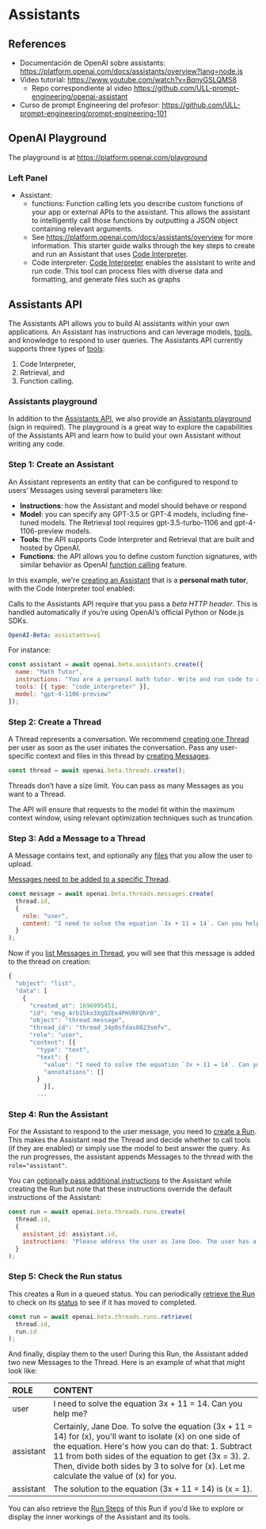 # Assistants 

## References

* Documentación de OpenAI sobre assistants: <https://platform.openai.com/docs/assistants/overview?lang=node.js>
* Video tutorial: <https://www.youtube.com/watch?v=BqnyGSLQMS8>
  * Repo correspondiente al video <https://github.com/ULL-prompt-engineering/openai-assistant>
* Curso de prompt Engineering del profesor: <https://github.com/ULL-prompt-engineering/prompt-engineering-101>
  
## OpenAI Playground

The playground is at <https://platform.openai.com/playground>

### Left Panel

- Assistant:
  - functions: Function calling lets you describe custom functions of your app or external APIs to the assistant. This allows the assistant to intelligently call those functions by outputting a JSON object containing relevant arguments. 
  - See <https://platform.openai.com/docs/assistants/overview> for more information. This starter guide walks through the key steps to create and run an Assistant that uses [Code Interpreter](https://platform.openai.com/docs/assistants/tools/code-interpreter).
  - Code interpreter: [Code Interpreter](https://platform.openai.com/docs/assistants/tools/code-interpreter) enables the assistant to write and run code. This tool can process files with diverse data and formatting, and generate files such as graphs

## Assistants API

The Assistants API allows you to build AI assistants within your own applications. An Assistant has instructions and can leverage models, [tools](https://platform.openai.com/docs/assistants/tools), and knowledge to respond to user queries. The Assistants API currently supports three types of [tools](https://platform.openai.com/docs/assistants/tools): 

1. Code Interpreter, 
2. Retrieval, and 
3. Function calling. 

### Assistants playground

In addition to the [Assistants API](https://platform.openai.com/docs/api-reference/assistants), we also provide an [Assistants playground](https://platform.openai.com/playground?mode=assistant) (sign in required). The playground is a great way to explore the capabilities of the Assistants API and learn how to build your own Assistant without writing any code.

### Step 1: Create an Assistant

An Assistant represents an entity that can be configured to respond to users’ Messages using several parameters like:

- **Instructions**: how the Assistant and model should behave or respond
- **Model**: you can specify any GPT-3.5 or GPT-4 models, including fine-tuned models. The Retrieval tool requires gpt-3.5-turbo-1106 and gpt-4-1106-preview models.
- **Tools**: the API supports Code Interpreter and Retrieval that are built and hosted by OpenAI.
- **Functions**: the API allows you to define custom function signatures, with similar behavior as OpenAI [function calling](https://platform.openai.com/docs/guides/function-calling) feature.

In this example, we're [creating an Assistant](https://platform.openai.com/docs/api-reference/assistants/createAssistant) that is a **personal math tutor**, with the Code Interpreter tool enabled:

Calls to the Assistants API require that you pass a *beta HTTP header*. This is handled automatically if you’re using OpenAI’s official Python or Node.js SDKs.

```yml
OpenAI-Beta: assistants=v1
```

For instance:

```js 
const assistant = await openai.beta.assistants.create({
  name: "Math Tutor",
  instructions: "You are a personal math tutor. Write and run code to answer math questions.",
  tools: [{ type: "code_interpreter" }],
  model: "gpt-4-1106-preview"
});
```

### Step 2: Create a Thread

A Thread represents a conversation. We recommend [creating one Thread](https://platform.openai.com/docs/api-reference/threads/createThread) per user as soon as the user initiates the conversation. Pass any user-specific context and files in this thread by [creating Messages](https://platform.openai.com/docs/api-reference/messages/createMessage).

```js
const thread = await openai.beta.threads.create();
```

Threads don’t have a size limit. You can pass as many Messages as you want to a Thread. 

The API will ensure that requests to the model fit within the maximum context window, 
using relevant optimization techniques such as truncation.

### Step 3: Add a Message to a Thread

A Message contains text, and optionally any [files](https://platform.openai.com/docs/assistants/tools/supported-files) that you allow the user to upload. 

[Messages need to be added to a specific Thread](https://platform.openai.com/docs/api-reference/messages/createMessage). 

```js
const message = await openai.beta.threads.messages.create(
  thread.id,
  {
    role: "user",
    content: "I need to solve the equation `3x + 11 = 14`. Can you help me?"
  }
);
```

Now if you [list Messages in Thread](https://platform.openai.com/docs/api-reference/messages/listMessages), 
you will see that this message is added to the thread on creation:

```js
{
  "object": "list",
  "data": [
    {
      "created_at": 1696995451,
      "id": "msg_4rb1Skx3XgQZEe4PHVRFQhr0",
      "object": "thread.message",
      "thread_id": "thread_34p0sfdas0823smfv",
      "role": "user",
      "content": [{
        "type": "text",
        "text": {
          "value": "I need to solve the equation `3x + 11 = 14`. Can you help me?",
          "annotations": []
        }
          }],
        ...
```

### Step 4: Run the Assistant

For the Assistant to respond to the user message, you need to [create a Run](https://platform.openai.com/docs/api-reference/runs/createRun). This makes the Assistant read the Thread and decide whether to call tools (if they are enabled) or simply use the model to best answer the query. As the run progresses, the assistant appends Messages to the thread with the `role="assistant"`.

You can [optionally pass additional instructions](https://platform.openai.com/docs/api-reference/runs/createRun#runs-createrun-instructions) to the Assistant while creating the Run but note that these instructions override the default instructions of the Assistant:

```js
const run = await openai.beta.threads.runs.create(
  thread.id,
  { 
    assistant_id: assistant.id,
    instructions: "Please address the user as Jane Doe. The user has a premium account."
  }
);
```

### Step 5: Check the Run status

This creates a Run in a queued status. You can periodically [retrieve the Run](https://platform.openai.com/docs/api-reference/runs/getRun) to check on its [status](https://platform.openai.com/docs/assistants/how-it-works/run-lifecycle) to see if it has moved to completed.

```js
const run = await openai.beta.threads.runs.retrieve(
  thread.id,
  run.id
);
```

And finally, display them to the user! 
During this Run, the Assistant added two new Messages to the Thread. Here is an example of what that might look like:


|ROLE |	CONTENT |
|:-----|:-------- |
|user | I need to solve the equation 3x + 11 = 14. Can you help me? |
assistant | Certainly, Jane Doe. To solve the equation (3x + 11 = 14) for (x), you'll want to isolate (x) on one side of the equation. Here's how you can do that: 1. Subtract 11 from both sides of the equation to get (3x = 3). 2. Then, divide both sides by 3 to solve for (x). Let me calculate the value of (x) for you. 
| assistant | The solution to the equation (3x + 11 = 14) is (x = 1).|


You can also retrieve the [Run Steps](https://platform.openai.com/docs/api-reference/runs/listRunSteps) of this Run if you'd like to explore or display the inner workings of the Assistant and its tools.